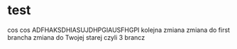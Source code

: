 # test
cos cos
ADFHAKSDHIASUJDHPGIAUSFHGPI
kolejna zmiana 
zmiana do first brancha
zmiana do Twojej starej czyli 3 brancz